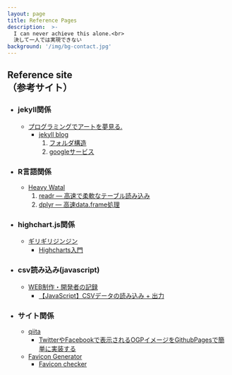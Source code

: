 ```yaml
---
layout: page
title: Reference Pages
description:  >-
  I can never achieve this alone.<br>
  決して一人では実現できない
background: '/img/bg-contact.jpg'
---
```


## Reference site<br>（参考サイト）
- ### jekyll関係
  - [プログラミングでアートを夢見る.](https://dev-yakuza.posstree.com/)
      - [jekyll blog](https://dev-yakuza.posstree.com/jekyll/)
        1. [フォルダ構造](https://dev-yakuza.posstree.com/jekyll/directory_structure/)
        1. [googleサービス](https://dev-yakuza.posstree.com/jekyll/google-service/)
- ### R言語関係
  - [Heavy Watal](https://heavywatal.github.io/)
    1. [readr — 高速で柔軟なテーブル読み込み](https://heavywatal.github.io/rstats/readr.html)
    1. [dplyr — 高速data.frame処理](https://heavywatal.github.io/rstats/dplyr.html)
- ### highchart.js関係
  - [ギリギリジンジン](https://grgrjnjn.hatenablog.jp/)
    - [Highcharts入門](https://grgrjnjn.hatenablog.jp/entry/2020/09/18/221052) 
- ### csv読み込み(javascript)
  - [WEB制作・開発者の記録](https://freelance321.com/)
    - [【JavaScript】CSVデータの読み込み + 出力](https://freelance321.com/javascript/load-csv/) 
- ### サイト関係
  - [qiita](https://qiita.com/)
    - [TwitterやFacebookで表示されるOGPイメージをGithubPagesで簡単に実装する](https://qiita.com/o_ob/items/6c71bc783df428116ef8)
  - [Favicon Generator](https://realfavicongenerator.net/)
    - [Favicon checker](https://realfavicongenerator.net/favicon_checker#.YhGcwejP200)